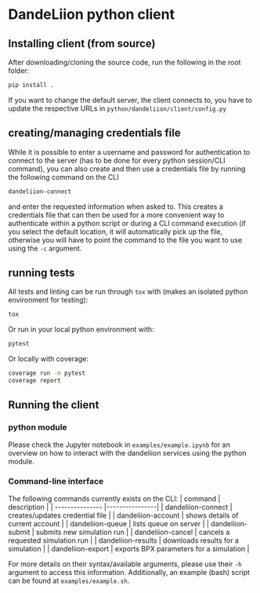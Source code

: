 # DandeLiion python client

## Installing client (from source)

After downloading/cloning the source code, run the following in the root folder:
```bash
pip install .
```
If you want to change the default server, the client connects to, you have to update the respective URLs in `python/dandeliion/client/config.py`

## creating/managing credentials file
While it is possible to enter a username and password for authentication to connect to the server (has to be done for every python session/CLI command), you
can also create and then use a credentials file by running the following command on the CLI
```bash
dandeliion-connect
```
and enter the requested information when asked to. This creates a credentials file that can then be used for a more convenient way to authenticate within a python script
or during a CLI command execution (if you select the default location, it will automatically pick up the file, otherwise you will have to point the command to the file you want to
use using the `-c` argument.

## running tests
All tests and linting can be run through `tox` with (makes an isolated python environment for testing):
```bash
tox
```

Or run in your local python environment with:
```bash
pytest
```

Or locally with coverage:
```bash
coverage run -m pytest
coverage report
```

## Running the client

### python module
Please check the Jupyter notebook in `examples/example.ipynb` for an overview on how to interact with the dandeliion services using the python module.

### Command-line interface
The following commands currently exists on the CLI:
| command        | description         |
| --------------- |----------------|
| dandeliion-connect | creates/updates credential file |
| dandeliion-account | shows details of current account |
| dandeliion-queue   | lists queue on server     |
| dandeliion-submit | submits new simulation run    |
| dandeliion-cancel | cancels a requested simulation run     |
| dandeliion-results | downloads results for a simulation |
| dandeliion-export | exports BPX parameters for a simulation |

For more details on their syntax/available arguments, please use their `-h` argument to access this information. Additionally, an example (bash) script can be found at `examples/example.sh`.
